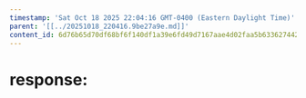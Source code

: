 ```yaml
---
timestamp: 'Sat Oct 18 2025 22:04:16 GMT-0400 (Eastern Daylight Time)'
parent: '[[../20251018_220416.9be27a9e.md]]'
content_id: 6d76b65d70df68bf6f140df1a39e6fd49d7167aae4d02faa5b63362744266256
---
```


# response:
